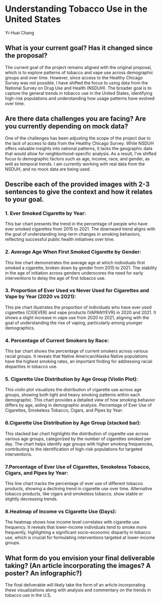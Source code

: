 # Understanding Tobacco Use in the United States

Yi-Huai Chang

## What is your current goal? Has it changed since the proposal?

The current goal of the project remains aligned with the original proposal, which is to explore patterns of tobacco and vape use across demographic groups and over time. However, since access to the Healthy Chicago Survey was not possible, I have shifted the focus to using data from the National Survey on Drug Use and Health (NSDUH). The broader goal is to capture the general trends in tobacco use in the United States, identifying high-risk populations and understanding how usage patterns have evolved over time.

## Are there data challenges you are facing? Are you currently depending on mock data?

One of the challenges has been adjusting the scope of the project due to the lack of access to data from the Healthy Chicago Survey. While NSDUH offers valuable insights into national patterns, it lacks the geographic data that would allow for neighborhood-specific analysis. As a result, I’ve shifted focus to demographic factors such as age, income, race, and gender, as well as temporal trends. I am currently working with real data from the NSDUH, and no mock data are being used.

## Describe each of the provided images with 2-3 sentences to give the context and how it relates to your goal.

### 1. Ever Smoked Cigarette by Year:

This bar chart presents the trend in the percentage of people who have ever smoked cigarettes from 2015 to 2021. The downward trend aligns with the goal of understanding long-term changes in smoking behaviors, reflecting successful public health initiatives over time.

### 2. Average Age When First Smoked Cigarette by Gender:

This line chart demonstrates the average age at which individuals first smoked a cigarette, broken down by gender from 2015 to 2021. The stability in the age of initiation across genders underscores the need for early interventions to delay the age of first tobacco use.

### 3. Proportion of Ever Used vs Never Used for Cigarettes and Vape by Year (2020 vs 2021):

This pie chart illustrates the proportion of individuals who have ever used cigarettes (CIGEVER) and vape products (VAPANYEVR) in 2020 and 2021. It shows a slight increase in vape use from 2020 to 2021, aligning with the goal of understanding the rise of vaping, particularly among younger demographics.

### 4. Percentage of Current Smokers by Race:

This bar chart shows the percentage of current smokers across various racial groups. It reveals that Native American/Alaska Native populations have the highest smoking rates, an important finding for addressing racial disparities in tobacco use.

### 5. Cigarette Use Distribution by Age Group (Violin Plot):

This violin plot visualizes the distribution of cigarette use across age groups, showing both light and heavy smoking patterns within each demographic. This chart provides a detailed view of how smoking behavior differs by age, aiding in demographic analysis.
Percentage of Ever Use of Cigarettes, Smokeless Tobacco, Cigars, and Pipes by Year:

### 6.Cigarette Use Distribution by Age Group (stacked bar):

This stacked bar chart highlights the distribution of cigarette use across various age groups, categorized by the number of cigarettes smoked per day. The chart helps identify age groups with higher smoking frequencies, contributing to the identification of high-risk populations for targeted interventions.

### 7.Percentage of Ever Use of Cigarettes, Smokeless Tobacco, Cigars, and Pipes by Year:
This line chart tracks the percentage of ever use of different tobacco products, showing a declining trend in cigarette use over time. Alternative tobacco products, like cigars and smokeless tobacco, show stable or slightly decreasing trends. 

### 8.Heatmap of Income vs Cigarette Use (Days):

The heatmap shows how income level correlates with cigarette use frequency. It reveals that lower-income individuals tend to smoke more frequently, highlighting a significant socio-economic disparity in tobacco use, which is crucial for formulating interventions targeted at lower-income groups.

## What form do you envision your final deliverable taking? (An article incorporating the images? A poster? An infographic?)
The final deliverable will likely take the form of an article incorporating these visualizations along with analysis and commentary on the trends in tobacco use in the U.S. 